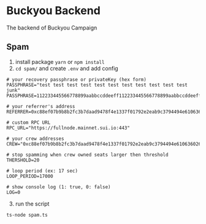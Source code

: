 # Buckyou Backend
The backend of Buckyou Campaign

## Spam
1. install package `yarn` or `npm install`
2. `cd spam/` and create `.env` and add config
```.env
# your recovery passphrase or privateKey (hex form)
PASSPHRASE="test test test test test test test test test test test junk"
PASSPHRASE=112233445566778899aabbccddeeff112233445566778899aabbccddeeff1122

# your referrer's address
REFERRER=0xc88ef07b9b8b2fc3b7daad9478f4e1337f01792e2eab9c3794494e610636026e

# custom RPC URL
RPC_URL="https://fullnode.mainnet.sui.io:443"

# your crew addresses
CREW="0xc88ef07b9b8b2fc3b7daad9478f4e1337f01792e2eab9c3794494e610636026e,0xc88ef07b9b8b2fc3b7daad9478f4e1337f01792e2eab9c3794494e610636026e"

# stop spamming when crew owned seats larger then threshold
THERSHOLD=20

# loop period (ex: 17 sec)
LOOP_PERIOD=17000

# show console log (1: true, 0: false)
LOG=0

```
3. run the script
```
ts-node spam.ts
```

